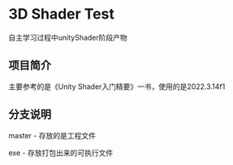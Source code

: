 # 3D Shader Test

自主学习过程中unityShader阶段产物

## 项目简介

主要参考的是《Unity Shader入门精要》一书，使用的是2022.3.14f1

## 分支说明

master - 存放的是工程文件

exe - 存放打包出来的可执行文件

